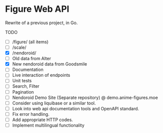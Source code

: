 # Figure Web API

Rewrite of a previous project, in Go.

TODO
- [ ] /figure/ (all items)
- [ ] /scale/
- [x] /nendoroid/
- [ ] Old data from Alter
- [x] New nendoroid data from Goodsmile
- [ ] Documentation
- [ ] Live interaction of endpoints
- [ ] Unit tests
- [ ] Search, Filter
- [ ] Pagination
- [ ] Nendoroid Demo Site (Separate repository) @ demo.anime-figures.moe
- [ ] Consider using liquibase or a similar tool.
- [ ] Look into web api documentation tools and OpenAPI standard.
- [ ] Fix error handling.
- [ ] Add appropriate HTTP codes.
- [ ] Implement multilingual functionality
